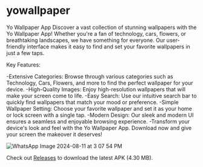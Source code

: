 # yowallpaper
Yo Wallpaper App
Discover a vast collection of stunning wallpapers with the Yo Wallpaper App! Whether you're a fan of technology, cars, flowers, or breathtaking landscapes, we have something for everyone. Our user-friendly interface makes it easy to find and set your favorite wallpapers in just a few taps.

Key Features:

-Extensive Categories: Browse through various categories such as Technology, Cars, Flowers, and more to find the perfect wallpaper for your device.
-High-Quality Images: Enjoy high-resolution wallpapers that will make your screen come to life.
-Easy Search: Use our intuitive search bar to quickly find wallpapers that match your mood or preference.
-Simple Wallpaper Setting: Choose your favorite wallpaper and set it as your home or lock screen with a single tap.
-Modern Design: Our sleek and modern UI ensures a seamless and enjoyable browsing experience.
-Transform your device's look and feel with the Yo Wallpaper App. Download now and give your screen the makeover it deserves!

![WhatsApp Image 2024-08-11 at 3 07 54 PM](https://github.com/user-attachments/assets/fc9ee16e-5c04-47fb-abcf-a15a1f400873)

Check out [Releases](https://github.com/IamHarsh02/yowallpaper/releases/tag/v1.0) to download the latest APK (4.30 MB).
